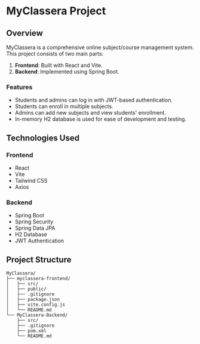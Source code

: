# MyClassera Project

## Overview

MyClassera is a comprehensive online subject/course management system. This project consists of two main parts:
1. **Frontend**: Built with React and Vite.
2. **Backend**: Implemented using Spring Boot.

### Features

- Students and admins can log in with JWT-based authentication.
- Students can enroll in multiple subjects.
- Admins can add new subjects and view students' enrollment.
- In-memory H2 database is used for ease of development and testing.

## Technologies Used

### Frontend
- React
- Vite
- Tailwind CSS
- Axios

### Backend
- Spring Boot
- Spring Security
- Spring Data JPA
- H2 Database
- JWT Authentication

## Project Structure

```plaintext
MyClassera/
├── myclassera-frontend/
│   ├── src/
│   ├── public/
│   ├── .gitignore
│   ├── package.json
│   ├── vite.config.js
│   └── README.md
└── MyClassera-Backend/
    ├── src/
    ├── .gitignore
    ├── pom.xml
    └── README.md
